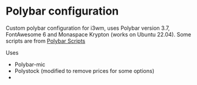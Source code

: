 # Polybar configuration

Custom polybar configuration for i3wm, uses Polybar version 3.7, FontAwesome 6 and Monaspace Krypton (works on Ubuntu 22.04).
Some scripts are from [Polybar Scripts](https://github.com/polybar/polybar-scripts/tree/master)

Uses
- Polybar-mic
- Polystock (modified to remove prices for some options)
- 